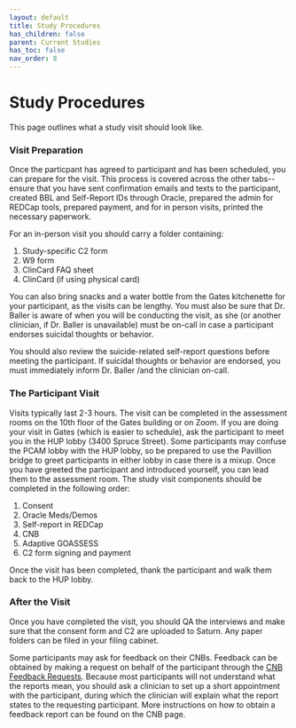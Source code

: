 ```yaml
---
layout: default
title: Study Procedures
has_children: false
parent: Current Studies
has_toc: false
nav_order: 8
---
```


# Study Procedures
This page outlines what a study visit should look like.

### Visit Preparation
Once the particpant has agreed to participant and has been scheduled, you can prepare for the visit. This process is covered across the other tabs--ensure that you have sent confirmation emails and texts to the participant, created BBL and Self-Report IDs through Oracle, prepared the admin for REDCap tools, prepared payment, and for in person visits, printed the necessary paperwork. 

For an in-person visit you should carry a folder containing: 

1. Study-specific C2 form
2. W9 form
3. ClinCard FAQ sheet
4. ClinCard (if using physical card)

You can also bring snacks and a water bottle from the Gates kitchenette for your participant, as the visits can be lengthy. You must also be sure that Dr. Baller is aware of when you will be conducting the visit, as she (or another clinician, if Dr. Baller is unavailable) must be on-call in case a participant endorses suicidal thoughts or behavior. 

You should also review the suicide-related self-report questions before meeting the participant. If suicidal thoughts or behavior are endorsed, you must immediately inform Dr. Baller /and the clinician on-call.

### The Participant Visit
Visits typically last 2-3 hours. The visit can be completed in the assessment rooms on the 10th floor of the Gates building or on Zoom. If you are doing your visit in Gates (which is easier to schedule), ask the participant to meet you in the HUP lobby (3400 Spruce Street). Some participants may confuse the PCAM lobby with the HUP lobby, so be prepared to use the Pavillion bridge to greet participants in either lobby in case there is a mixup. Once you have greeted the participant and introduced yourself, you can lead them to the assessment room. The study visit components should be completed in the following order:

1. Consent
2. Oracle Meds/Demos
3. Self-report in REDCap
4. CNB
5. Adaptive GOASSESS 
6. C2 form signing and payment

Once the visit has been completed, thank the participant and walk them back to the HUP lobby. 

### After the Visit
Once you have completed the visit, you should QA the interviews and make sure that the consent form and C2 are uploaded to Saturn. Any paper folders can be filed in your filing cabinet. 

Some participants may ask for feedback on their CNBs. Feedback can be obtained by making a request on behalf of the participant through the [CNB Feedback Requests](https://webcnp.med.upenn.edu/request_feedback.pl). Because most participants will not understand what the reports mean, you should ask a clinician to set up a short appointment with the participant, during which the clinician will explain what the report states to the requesting participant. More instructions on how to obtain a feedback report can be found on the CNB page. 
